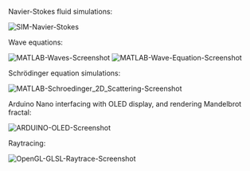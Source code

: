 Navier-Stokes fluid simulations:

![SIM-Navier-Stokes](https://user-images.githubusercontent.com/21305739/127682338-6512d21f-550f-4d7e-b0ad-368446e75e59.gif)

Wave equations:

![MATLAB-Waves-Screenshot](https://user-images.githubusercontent.com/21305739/127682370-0f6a92ae-af3f-4e23-b02b-2c2283311e89.png)
![MATLAB-Wave-Equation-Screenshot](https://user-images.githubusercontent.com/21305739/127682376-2b26455b-353a-4634-b6ba-2979b59ee078.png)

Schrödinger equation simulations:

![MATLAB-Schroedinger_2D_Scattering-Screenshot](https://user-images.githubusercontent.com/21305739/127682150-7a0295fb-0373-46bc-8d8c-080128f1b734.gif)

Arduino Nano interfacing with OLED display, and rendering Mandelbrot fractal:

![ARDUINO-OLED-Screenshot](https://user-images.githubusercontent.com/21305739/127681827-70bd264b-bbee-416a-ad29-555ec8303c62.jpg)

Raytracing:

![OpenGL-GLSL-Raytrace-Screenshot](https://user-images.githubusercontent.com/21305739/127682506-5eb91c12-4626-4396-98be-f715abbd3fe4.gif)
